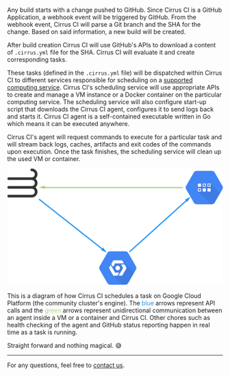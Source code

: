 Any build starts with a change pushed to GitHub. Since Cirrus CI is a GitHub Application, a webhook event 
will be triggered by GitHub. From the webhook event, Cirrus CI will parse a Git branch and the SHA 
for the change. Based on said information, a new build will be created.

After build creation Cirrus CI will use GitHub's APIs to download a content of `.cirrus.yml` file for the SHA. Cirrus CI
will evaluate it and create corresponding tasks.

These tasks (defined in the `.cirrus.yml` file) will be dispatched within Cirrus CI to different services responsible
for scheduling on a [supported computing service](supported-computing-services.md).
Cirrus CI's scheduling service will use appropriate APIs to create and manage a VM instance or a Docker container on the particular computing service. 
The scheduling service will also configure start-up script that downloads the Cirrus CI agent, configures it to send logs back and starts it. Cirrus CI agent is a self-contained executable written in Go which means it can be executed anywhere.

Cirrus CI's agent will request commands to execute for a particular task and will stream back logs, caches,
artifacts and exit codes of the commands upon execution.
Once the task finishes, the scheduling service will clean up the used VM or container.

![communication schema](/assets/images/cirrus-ci-communication.svg)

This is a diagram of how Cirrus CI schedules a task on Google Cloud Platform (the community cluster's engine).
The <span style="color:#2196F3">blue</span> arrows represent API calls and the <span style="color:#AED581">green</span> arrows
represent unidirectional communication between an agent inside a VM or a container and Cirrus CI.
Other chores such as health checking of the agent and GitHub status reporting happen in real time as a task is running.

Straight forward and nothing magical. :sweat_smile:

-----

For any questions, feel free to [contact us](../support.md).
